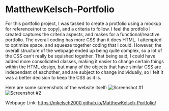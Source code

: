 # MatthewKelsch-Portfolio

For this portfolio project, I was tasked to create a protfolio using a mockup for reference(not to copy), and a criteria to follow. I feel the protfolio I created captures the criteria aspects, and makes for a functional/reactive portfolio. The overall coding has more CSS than it does HTML. I attempted to optimize space, and squeeze together coding that I could. However, the overall structure of the webpage ended up being quite complex, so a lot of the CSS can't really be squished together. That being said, I could have added more consolidated classes, making it easier to change certain things within the HTML design, but many of the objects that have similar CSS are independant of eachother, and are subject to change individually, so I felt it was a better decision to keep the CSS as it is.

Here are some screenshots of the website itself:
![Screenshot #1](https://github.com/mkelsch2000/MatthewKelsch-Portfolio/assets/images/Portfolio-snapshot1.PNG)
![Screenshot #2](https://github.com/mkelsch2000/MatthewKelsch-Portfolio/assets/images/Portfolio-snapshot2.PNG)

Webpage Link:
https://mkelsch2000.github.io/MatthewKelsch-Portfolio/